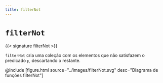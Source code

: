 ```yaml
---
title: filterNot
---
```


# `filterNot`

{{< signature filterNot >}}

`filterNot` cria uma coleção com os elementos que não satisfazem o predicado `p`, descartando o restante.

@include [figure.html source="../images/filterNot.svg" desc="Diagrama de funções filterNot"]
